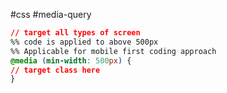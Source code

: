 #css #media-query

```css
// target all types of screen
%% code is applied to above 500px
%% Applicable for mobile first coding approach
@media (min-width: 500px) {
// target class here
}

```
